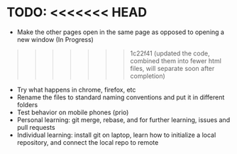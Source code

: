 **TODO**:
<<<<<<< HEAD
=======
- Make the other pages open in the same page as opposed to opening a new window (In Progress)
>>>>>>> 1c22f41 (updated the code, combined them into fewer html files, will separate soon after completion)
- Try what happens in chrome, firefox, etc
- Rename the files to standard naming conventions and put it in different folders
- Test behavior on mobile phones (prio)
- Personal learning: git merge, rebase, and for further learning, issues and  pull requests
- Individual learning: install git on laptop, learn how to initialize a local repository, and connect the local repo to remote